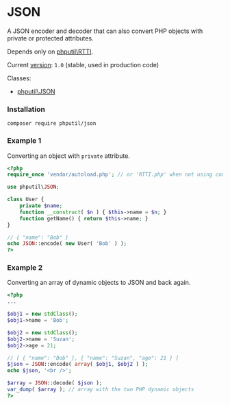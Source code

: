 # JSON

A JSON encoder and decoder that can also convert PHP objects with private or protected attributes.

Depends only on [phputil\RTTI](https://github.com/thiagodp/rtti).

Current [version](http://semver.org/): `1.0` (stable, used in production code)

Classes:

* [phputil\JSON](https://github.com/thiagodp/rtti/blob/master/lib/JSON.php)

### Installation

```command
composer require phputil/json
```

### Example 1

Converting an object with `private` attribute.

```php
<?php
require_once 'vendor/autoload.php'; // or 'RTTI.php' when not using composer

use phputil\JSON;

class User {
	private $name;
	function __construct( $n ) { $this->name = $n; }
	function getName() { return $this->name; }
}

// { "name": "Bob" }
echo JSON::encode( new User( 'Bob' ) ); 
?>
```

### Example 2

Converting an array of dynamic objects to JSON and back again.

```php
<?php
...

$obj1 = new stdClass();
$obj1->name = 'Bob';

$obj2 = new stdClass();
$obj2->name = 'Suzan';
$obj2->age = 21;

// [ { "name": "Bob" }, { "name": "Suzan", "age": 21 } ]
$json = JSON::encode( array( $obj1, $obj2 ) );
echo $json, '<br />';

$array = JSON::decode( $json );
var_dump( $array ); // array with the two PHP dynamic objects 
?>
```